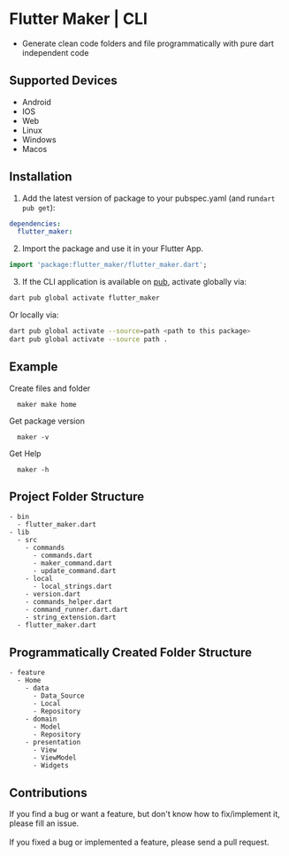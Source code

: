 # Flutter Maker | CLI

- Generate clean code folders and file programmatically with pure dart independent code

## Supported Devices

- Android
- IOS
- Web
- Linux
- Windows
- Macos

## Installation

1. Add the latest version of package to your pubspec.yaml (and run`dart pub get`):

```yaml
dependencies:
  flutter_maker:
```

2. Import the package and use it in your Flutter App.

```dart
import 'package:flutter_maker/flutter_maker.dart';
```

3. If the CLI application is available on [pub](https://pub.dev), activate globally via:

```sh
dart pub global activate flutter_maker
```

Or locally via:

```sh
dart pub global activate --source=path <path to this package>
dart pub global activate --source path .
```

## Example

Create files and folder
```
  maker make home
```
Get package version
```
  maker -v
```
Get Help
```
  maker -h
```

## Project Folder Structure
```
- bin
  - flutter_maker.dart
- lib
  - src
    - commands
      - commands.dart
      - maker_command.dart
      - update_command.dart
    - local
      - local_strings.dart
    - version.dart
    - commands_helper.dart
    - command_runner.dart.dart
    - string_extension.dart
  - flutter_maker.dart
```

## Programmatically Created Folder Structure

```
- feature
  - Home
    - data
      - Data_Source
      - Local
      - Repository
    - domain
      - Model
      - Repository
    - presentation
      - View
      - ViewModel
      - Widgets
```

## Contributions

If you find a bug or want a feature, but don't know how to fix/implement it, please fill an issue. <br>
<br>
If you fixed a bug or implemented a feature, please send a pull request.
